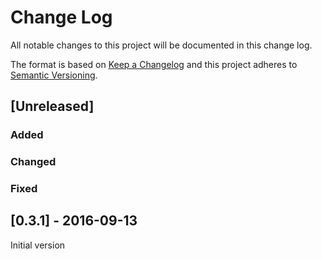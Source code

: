 # Change Log

All notable changes to this project will be documented in this
change log.

The format is based on [Keep a Changelog](http://keepachangelog.com/) 
and this project adheres to [Semantic Versioning](http://semver.org/).

## [Unreleased]
### Added
### Changed
### Fixed

## [0.3.1] - 2016-09-13
Initial version
